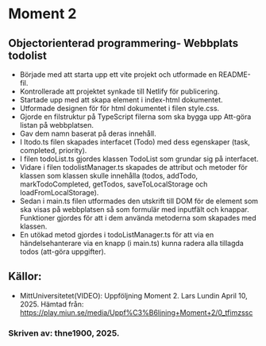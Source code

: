 # Moment 2
## Objectorienterad programmering- Webbplats todolist

- Började med att starta upp ett vite projekt och utformade en README-fil. 
- Kontrollerade att projektet synkade till Netlify för publicering. 
- Startade upp med att skapa element i index-html dokumentet. 
- Utformade designen för för html dokumentet i filen style.css. 
- Gjorde en filstruktur på TypeScript filerna som ska bygga upp Att-göra listan på webbplatsen.
- Gav dem namn baserat på deras innehåll.
- I Itodo.ts filen skapades interfacet (Todo) med dess egenskaper (task, completed, priority).
- I filen todoList.ts gjordes klassen TodoList som grundar sig på interfacet.
- Vidare i filen todolistManager.ts skapades de attribut och metoder för klassen som klassen skulle innehålla 
(todos, addTodo, markTodoCompleted, getTodos, saveToLocalStorage och loadFromLocalStorage).
- Sedan i main.ts filen utformades den utskrift till DOM för de element som ska visas på webbplatsen så som formulär med inputfält och knappar. Funktioner gjordes för att i dem använda metoderna som skapades med klassen. 
- En utökad metod gjordes i todoListManager.ts för att via en händelsehanterare via en knapp (i main.ts) kunna radera alla tillagda todos (att-göra uppgifter). 


## Källor: 
- MittUniversitetet(VIDEO): Uppföljning Moment 2. Lars Lundin April 10, 2025. Hämtad från: https://play.miun.se/media/Uppf%C3%B6ljning+Moment+2/0_tfimzssc 

### Skriven av: thne1900, 2025.